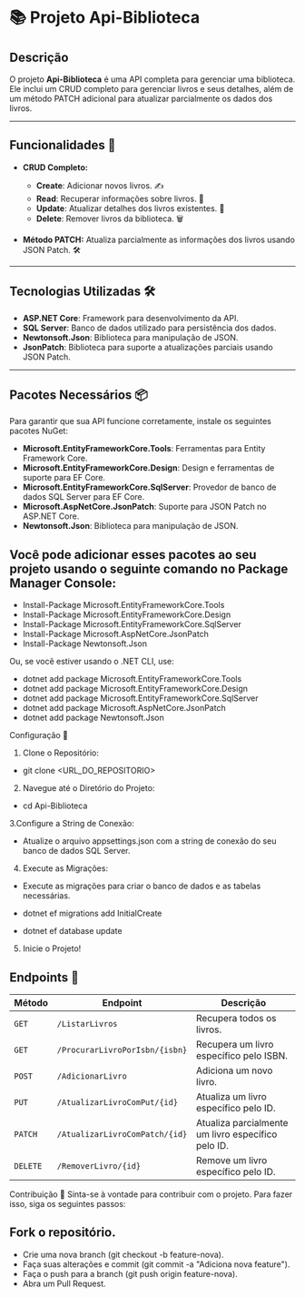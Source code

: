 # 📚 Projeto Api-Biblioteca

## Descrição

O projeto **Api-Biblioteca** é uma API completa para gerenciar uma biblioteca. Ele inclui um CRUD completo para gerenciar livros e seus detalhes, além de um método PATCH adicional para atualizar parcialmente os dados dos livros.

---

## Funcionalidades 🚀

- **CRUD Completo:**
  - **Create**: Adicionar novos livros. ✍️
  - **Read**: Recuperar informações sobre livros. 📖
  - **Update**: Atualizar detalhes dos livros existentes. 🔄
  - **Delete**: Remover livros da biblioteca. 🗑️

- **Método PATCH:** Atualiza parcialmente as informações dos livros usando JSON Patch. 🛠️

---

## Tecnologias Utilizadas 🛠️

- **ASP.NET Core**: Framework para desenvolvimento da API.
- **SQL Server**: Banco de dados utilizado para persistência dos dados.
- **Newtonsoft.Json**: Biblioteca para manipulação de JSON.
- **JsonPatch**: Biblioteca para suporte a atualizações parciais usando JSON Patch.

---

## Pacotes Necessários 📦

Para garantir que sua API funcione corretamente, instale os seguintes pacotes NuGet:

- **Microsoft.EntityFrameworkCore.Tools**: Ferramentas para Entity Framework Core.
- **Microsoft.EntityFrameworkCore.Design**: Design e ferramentas de suporte para EF Core.
- **Microsoft.EntityFrameworkCore.SqlServer**: Provedor de banco de dados SQL Server para EF Core.
- **Microsoft.AspNetCore.JsonPatch**: Suporte para JSON Patch no ASP.NET Core.
- **Newtonsoft.Json**: Biblioteca para manipulação de JSON.

## Você pode adicionar esses pacotes ao seu projeto usando o seguinte comando no **Package Manager Console**:

- Install-Package Microsoft.EntityFrameworkCore.Tools
- Install-Package Microsoft.EntityFrameworkCore.Design
- Install-Package Microsoft.EntityFrameworkCore.SqlServer
- Install-Package Microsoft.AspNetCore.JsonPatch
- Install-Package Newtonsoft.Json

Ou, se você estiver usando o .NET CLI, use:

- dotnet add package Microsoft.EntityFrameworkCore.Tools
- dotnet add package Microsoft.EntityFrameworkCore.Design
- dotnet add package Microsoft.EntityFrameworkCore.SqlServer
- dotnet add package Microsoft.AspNetCore.JsonPatch
- dotnet add package Newtonsoft.Json

Configuração 🔧

1. Clone o Repositório:
- git clone <URL_DO_REPOSITORIO>

2. Navegue até o Diretório do Projeto:
- cd Api-Biblioteca

3.Configure a String de Conexão:
- Atualize o arquivo appsettings.json com a string de conexão do seu banco de dados SQL Server.

4. Execute as Migrações:
- Execute as migrações para criar o banco de dados e as tabelas necessárias.

- dotnet ef migrations add InitialCreate
- dotnet ef database update
 
5. Inicie o Projeto!

## Endpoints 📍

| Método | Endpoint                         | Descrição                                              |
|--------|----------------------------------|--------------------------------------------------------|
| `GET`  | `/ListarLivros`                  | Recupera todos os livros.                              |
| `GET`  | `/ProcurarLivroPorIsbn/{isbn}`   | Recupera um livro específico pelo ISBN.                |
| `POST` | `/AdicionarLivro`                | Adiciona um novo livro.                                |
| `PUT`  | `/AtualizarLivroComPut/{id}`     | Atualiza um livro específico pelo ID.                  | 
| `PATCH`| `/AtualizarLivroComPatch/{id}`   | Atualiza parcialmente um livro específico pelo ID.     |
| `DELETE`| `/RemoverLivro/{id}`            | Remove um livro específico pelo ID.                    |

Contribuição 🤝
Sinta-se à vontade para contribuir com o projeto. Para fazer isso, siga os seguintes passos:

## Fork o repositório.
- Crie uma nova branch (git checkout -b feature-nova).
- Faça suas alterações e commit (git commit -a "Adiciona nova feature").
- Faça o push para a branch (git push origin feature-nova).
- Abra um Pull Request.
  
